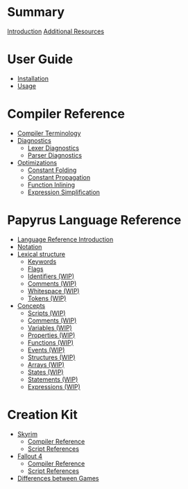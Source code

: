 # Summary

[Introduction](./introduction.md)
[Additional Resources](./Additional_Resources.md)

# User Guide

- [Installation]()
- [Usage]()

# Compiler Reference

- [Compiler Terminology](./Compiler_Reference/Compiler_Terminology.md)
- [Diagnostics](./Compiler_Reference/Diagnostics/index.md)
    - [Lexer Diagnostics](./Compiler_Reference/Diagnostics/Lexer_Diagnostics.md)
    - [Parser Diagnostics](./Compiler_Reference/Diagnostics/Parser_Diagnostics.md)
- [Optimizations](./Compiler_Reference/Optimizations/index.md)
    - [Constant Folding](./Compiler_Reference/Optimizations/Constant_Folding.md)
    - [Constant Propagation](./Compiler_Reference/Optimizations/Constant_Propagation.md)
    - [Function Inlining](./Compiler_Reference/Optimizations/Function_Inlining.md)
    - [Expression Simplification](./Compiler_Reference/Optimizations/Expression_Simplification.md)

# Papyrus Language Reference

- [Language Reference Introduction](./Papyrus_Language_Reference/index.md)
- [Notation](./Papyrus_Language_Reference/Notation.md)
- [Lexical structure](./Papyrus_Language_Reference/Lexial_structure/index.md)
    - [Keywords](./Papyrus_Language_Reference/Lexial_structure/Keywords.md)
    - [Flags](./Papyrus_Language_Reference/Lexial_structure/Flags.md)
    - [Identifiers (WIP)](./Papyrus_Language_Reference/Lexial_structure/Identifiers.md)
    - [Comments (WIP)](./Papyrus_Language_Reference/Lexial_structure/Comments.md)
    - [Whitespace (WIP)](./Papyrus_Language_Reference/Lexial_structure/Whitespace.md)
    - [Tokens (WIP)](./Papyrus_Language_Reference/Lexial_structure/Tokens.md)
- [Concepts](./Papyrus_Language_Reference/Concepts/index.md)
    - [Scripts (WIP)](./Papyrus_Language_Reference/Concepts/Scripts.md)
    - [Comments (WIP)](./Papyrus_Language_Reference/Concepts/Comments.md)
    - [Variables (WIP)](./Papyrus_Language_Reference/Concepts/Variables.md)
    - [Properties (WIP)](./Papyrus_Language_Reference/Concepts/Properties.md)
    - [Functions (WIP)](./Papyrus_Language_Reference/Concepts/Functions.md)
    - [Events (WIP)](./Papyrus_Language_Reference/Concepts/Events.md)
    - [Structures (WIP)](./Papyrus_Language_Reference/Concepts/Structures.md)
    - [Arrays (WIP)](./Papyrus_Language_Reference/Concepts/Arrays.md)
    - [States (WIP)](./Papyrus_Language_Reference/Concepts/States.md)
    - [Statements (WIP)](./Papyrus_Language_Reference/Concepts/Statements.md)
    - [Expressions (WIP)](./Papyrus_Language_Reference/Concepts/Expressions.md)

# Creation Kit

- [Skyrim]()
    - [Compiler Reference]()
    - [Script References]()
- [Fallout 4]()
    - [Compiler Reference]()
    - [Script References]()
- [Differences between Games]()
